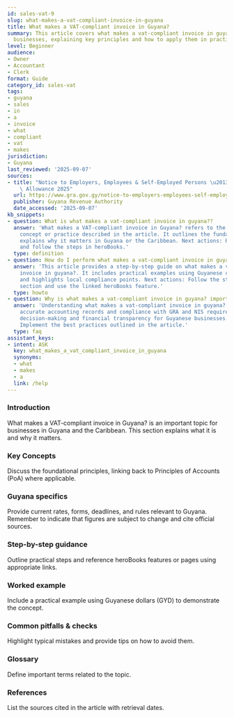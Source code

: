 ```yaml
---
id: sales-vat-9
slug: what-makes-a-vat-compliant-invoice-in-guyana
title: What makes a VAT-compliant invoice in Guyana?
summary: This article covers what makes a vat-compliant invoice in guyana? for Guyanese
  businesses, explaining key principles and how to apply them in practice.
level: Beginner
audience:
- Owner
- Accountant
- Clerk
format: Guide
category_id: sales-vat
tags:
- guyana
- sales
- in
- a
- invoice
- what
- compliant
- vat
- makes
jurisdiction:
- Guyana
last_reviewed: '2025-09-07'
sources:
- title: "Notice to Employers, Employees & Self-Employed Persons \u2013 Revised Personal\
    \ Allowance 2025"
  url: https://www.gra.gov.gy/notice-to-employers-employees-self-employed-persons-revised-personal-allowance-and-deductions-for-income-tax-2025-copy/
  publisher: Guyana Revenue Authority
  date_accessed: '2025-09-07'
kb_snippets:
- question: What is what makes a vat-compliant invoice in guyana??
  answer: 'What makes a VAT-compliant invoice in Guyana? refers to the accounting
    concept or practice described in the article. It outlines the fundamentals and
    explains why it matters in Guyana or the Caribbean. Next actions: Read this article
    and follow the steps in heroBooks.'
  type: definition
- question: How do I perform what makes a vat-compliant invoice in guyana? in heroBooks?
  answer: 'This article provides a step-by-step guide on what makes a vat-compliant
    invoice in guyana?. It includes practical examples using Guyanese currency (GYD)
    and highlights local compliance points. Next actions: Follow the step-by-step
    section and use the linked heroBooks feature.'
  type: howto
- question: Why is what makes a vat-compliant invoice in guyana? important?
  answer: 'Understanding what makes a vat-compliant invoice in guyana? helps ensure
    accurate accounting records and compliance with GRA and NIS requirements. It improves
    decision-making and financial transparency for Guyanese businesses. Next actions:
    Implement the best practices outlined in the article.'
  type: faq
assistant_keys:
- intent: ASK
  key: what_makes_a_vat_compliant_invoice_in_guyana
  synonyms:
  - what
  - makes
  - a
  link: /help
---
```


### Introduction
What makes a VAT-compliant invoice in Guyana? is an important topic for businesses in Guyana and the Caribbean. This section explains what it is and why it matters.

### Key Concepts
Discuss the foundational principles, linking back to Principles of Accounts (PoA) where applicable.

### Guyana specifics
Provide current rates, forms, deadlines, and rules relevant to Guyana. Remember to indicate that figures are subject to change and cite official sources.

### Step-by-step guidance
Outline practical steps and reference heroBooks features or pages using appropriate links.

### Worked example
Include a practical example using Guyanese dollars (GYD) to demonstrate the concept.

### Common pitfalls & checks
Highlight typical mistakes and provide tips on how to avoid them.

### Glossary
Define important terms related to the topic.

### References
List the sources cited in the article with retrieval dates.